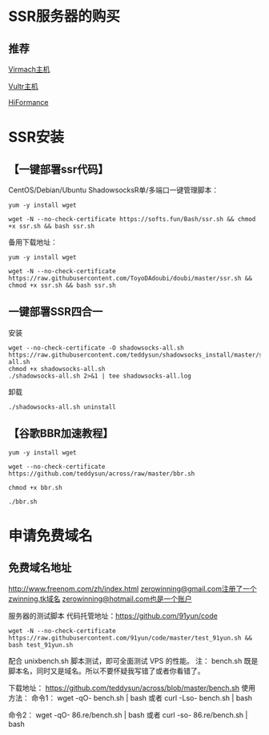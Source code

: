 # SSR服务器的购买
## 推荐 
[Virmach主机](https://billing.virmach.com/aff.php?aff=3009)

[Vultr主机](https://www.vultr.com/?ref=7243761)

[HiFormance](https://my.hiformance.com/aff.php?aff=135)
# SSR安装
## 【一键部署ssr代码】

CentOS/Debian/Ubuntu ShadowsocksR单/多端口一键管理脚本：
```
yum -y install wget

wget -N --no-check-certificate https://softs.fun/Bash/ssr.sh && chmod +x ssr.sh && bash ssr.sh
```

备用下载地址：
```
yum -y install wget

wget -N --no-check-certificate https://raw.githubusercontent.com/ToyoDAdoubi/doubi/master/ssr.sh && chmod +x ssr.sh && bash ssr.sh
```
## 一键部署SSR四合一
安装
```
wget --no-check-certificate -O shadowsocks-all.sh https://raw.githubusercontent.com/teddysun/shadowsocks_install/master/shadowsocks-all.sh
chmod +x shadowsocks-all.sh
./shadowsocks-all.sh 2>&1 | tee shadowsocks-all.log
```
卸载
```
./shadowsocks-all.sh uninstall
```
## 【谷歌BBR加速教程】
```
yum -y install wget

wget --no-check-certificate https://github.com/teddysun/across/raw/master/bbr.sh

chmod +x bbr.sh

./bbr.sh
```

# 申请免费域名
## 免费域名地址
http://www.freenom.com/zh/index.html
zerowinning@gmail.com注册了一个zwinning.tk域名
zerowinning@hotmail.com也是一个账户

服务器的测试脚本
代码托管地址：https://github.com/91yun/code
```
wget -N --no-check-certificate https://raw.githubusercontent.com/91yun/code/master/test_91yun.sh && bash test_91yun.sh
```


配合 unixbench.sh 脚本测试，即可全面测试 VPS 的性能。
注：
bench.sh 既是脚本名，同时又是域名。所以不要怀疑我写错了或者你看错了。

下载地址：
https://github.com/teddysun/across/blob/master/bench.sh
使用方法：
命令1：
wget -qO- bench.sh | bash
或者
curl -Lso- bench.sh | bash

命令2：
wget -qO- 86.re/bench.sh | bash
或者
curl -so- 86.re/bench.sh | bash